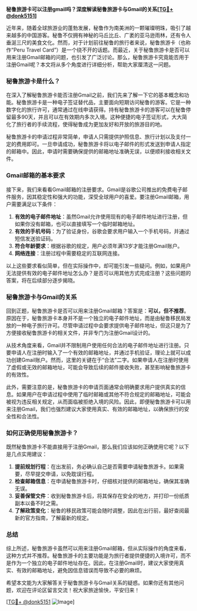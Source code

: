 **秘鲁旅游卡可以注册gmail吗？深度解读秘鲁旅游卡与Gmail的关系[[TG💪+ @donk5151](https://t.me/s/donk5151)]**

近年来，随着全球旅游业的蓬勃发展，秘鲁作为南美洲的一颗璀璨明珠，吸引了越来越多的中国游客。秘鲁不仅拥有神秘的马丘比丘、广袤的亚马逊雨林，还有令人垂涎三尺的美食文化。然而，对于计划前往秘鲁的旅行者来说，秘鲁旅游卡（也称作“Peru Travel Card”）是一个绕不开的话题。而最近，关于秘鲁旅游卡是否可以用来注册Gmail邮箱的问题，也引发了广泛讨论。那么，秘鲁旅游卡究竟能否用于注册Gmail呢？本文将从多个角度进行详细分析，帮助大家厘清这一问题。

### 秘鲁旅游卡是什么？

在深入了解秘鲁旅游卡能否注册Gmail之前，我们先来了解一下它的基本概念和功能。秘鲁旅游卡是一种电子签证替代品，主要面向短期访问秘鲁的游客。它是一种数字化的旅行许可，通常通过在线申请获得。持有秘鲁旅游卡的游客可以在秘鲁停留最多90天，并且可以在有效期内多次入境。这种便捷的电子签证形式，大大简化了旅行者的手续流程，使得秘鲁成为更加友好和开放的旅游目的地。

秘鲁旅游卡的申请过程非常简单，申请人只需提供护照信息、旅行计划以及支付一定的费用即可。一旦申请成功，秘鲁旅游卡将以电子邮件的形式发送到申请人指定的邮箱中。因此，申请时需要确保提供的邮箱地址准确无误，以便顺利接收相关文件。

### Gmail邮箱的基本要求

接下来，我们来看看Gmail邮箱的注册要求。Gmail是谷歌公司推出的免费电子邮件服务，因其稳定性和强大的功能，深受全球用户的喜爱。要注册Gmail邮箱，用户需要满足以下条件：

1. **有效的电子邮件地址**：虽然Gmail允许使用现有的电子邮件地址进行注册，但如果你没有邮箱，也可以直接填写一个临时邮箱地址。
2. **有效的手机号码**：为了验证身份，谷歌会要求用户输入一个手机号码，并通过短信发送验证码。
3. **符合年龄要求**：根据谷歌的规定，用户必须年满13岁才能注册Gmail账户。
4. **网络连接**：注册过程中需要稳定的互联网连接。

以上这些要求看似简单，但在实际操作中，却可能引发一些疑问。例如，如果用户无法提供有效的电子邮件地址怎么办？是否可以用其他方式完成注册？这些问题的答案，将在后续部分逐步揭晓。

### 秘鲁旅游卡与Gmail的关系

回到正题，秘鲁旅游卡是否可以用来注册Gmail邮箱？答案是：**可以，但不推荐**。原因在于，秘鲁旅游卡本身并不是一个独立的电子邮件地址，而是由秘鲁移民局发放的一种电子旅行许可。尽管申请过程中会要求提供电子邮件地址，但这只是为了方便接收秘鲁旅游卡的相关文件，并非专门为注册Gmail设计的。

从技术角度来看，Gmail并不限制用户使用任何合法的电子邮件地址进行注册。只要申请人在注册时输入了一个有效的邮箱地址，并通过手机验证，理论上就可以成功创建Gmail账户。然而，这里的关键在于“合法”二字。如果申请人在注册时使用了虚假或无效的邮箱地址，可能会导致后续的邮件接收失败，甚至影响秘鲁旅游卡的有效性。

此外，需要注意的是，秘鲁旅游卡的申请页面通常会明确要求用户提供真实的信息。如果用户在申请过程中使用了临时邮箱或其他不符合规定的邮箱地址，可能会被视为违反相关规定，从而面临被拒绝入境的风险。因此，即便秘鲁旅游卡可以用来注册Gmail，我们也强烈建议大家使用真实、有效的邮箱地址，以确保旅行的安全性和合法性。

### 如何正确使用秘鲁旅游卡？

既然秘鲁旅游卡不能直接用于注册Gmail，那么我们应该如何正确使用它呢？以下是几点实用建议：

1. **提前规划行程**：在出发前，务必确认自己是否需要申请秘鲁旅游卡。如果需要，尽早提交申请，以免耽误行程。
2. **检查邮箱信息**：在申请秘鲁旅游卡时，仔细核对提供的邮箱地址，确保其准确无误。
3. **妥善保管文件**：收到秘鲁旅游卡后，将其保存在安全的地方，并打印一份纸质副本以备不时之需。
4. **了解政策变化**：秘鲁的移民政策可能会随时调整，因此在出行前，最好查阅最新的官方指南，了解最新的规定。

### 总结

综上所述，秘鲁旅游卡虽然可以用来注册Gmail邮箱，但从实际操作的角度来看，这种方式并不推荐。秘鲁旅游卡的主要功能是为旅行者提供便捷的入境许可，而不是作为一个独立的电子邮件地址存在。因此，在注册Gmail时，建议大家使用真实、有效的邮箱地址，避免因信息错误而导致不必要的麻烦。

希望本文能为大家解答关于秘鲁旅游卡与Gmail关系的疑惑。如果你还有其他问题，欢迎在评论区留言交流！祝大家旅途愉快，平安归来！

[[TG💪+ @donk5151](https://t.me/s/donk5151) ![Image](https://i.postimg.cc/rwNCRYN7/Snipaste-2025-04-30-17-27-05.png)]